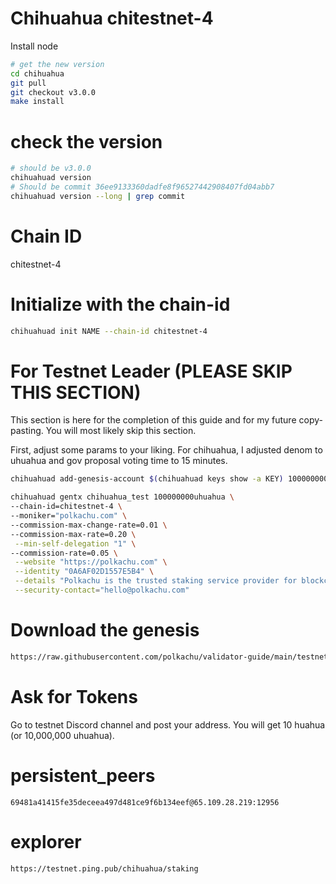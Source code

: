 # Chihuahua chitestnet-4

Install node

```bash
# get the new version
cd chihuahua
git pull
git checkout v3.0.0
make install
```

# check the version

```bash
# should be v3.0.0
chihuahuad version
# Should be commit 36ee9133360dadfe8f96527442908407fd04abb7
chihuahuad version --long | grep commit
```

# Chain ID
chitestnet-4

# Initialize with the chain-id

```bash
chihuahuad init NAME --chain-id chitestnet-4
```

# For Testnet Leader (PLEASE SKIP THIS SECTION)

This section is here for the completion of this guide and for my future copy-pasting. You will most likely skip this section.

First, adjust some params to your liking. For chihuahua, I adjusted denom to uhuahua and gov proposal voting time to 15 minutes.

```bash
chihuahuad add-genesis-account $(chihuahuad keys show -a KEY) 1000000000uhuahua
```

```bash
chihuahuad gentx chihuahua_test 100000000uhuahua \
--chain-id=chitestnet-4 \
--moniker="polkachu.com" \
--commission-max-change-rate=0.01 \
--commission-max-rate=0.20 \
 --min-self-delegation "1" \
--commission-rate=0.05 \
 --website "https://polkachu.com" \
 --identity "0A6AF02D1557E5B4" \
 --details "Polkachu is the trusted staking service provider for blockchain projects. 100% refund for downtime slash. Contact us at hello@polkachu.com" \
 --security-contact="hello@polkachu.com"
```

# Download the genesis

```bash
https://raw.githubusercontent.com/polkachu/validator-guide/main/testnet-genesis/chihuahua/chitestnet-4/genesis.json
```

# Ask for Tokens

Go to testnet Discord channel and post your address. You will get 10 huahua (or 10,000,000 uhuahua).

# persistent_peers

```
69481a41415fe35deceea497d481ce9f6b134eef@65.109.28.219:12956
```

# explorer

```
https://testnet.ping.pub/chihuahua/staking
```
